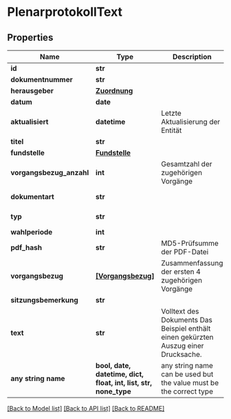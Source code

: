# PlenarprotokollText


## Properties
Name | Type | Description | Notes
------------ | ------------- | ------------- | -------------
**id** | **str** |  | 
**dokumentnummer** | **str** |  | 
**herausgeber** | [**Zuordnung**](Zuordnung.md) |  | 
**datum** | **date** |  | 
**aktualisiert** | **datetime** | Letzte Aktualisierung der Entität | 
**titel** | **str** |  | 
**fundstelle** | [**Fundstelle**](Fundstelle.md) |  | 
**vorgangsbezug_anzahl** | **int** | Gesamtzahl der zugehörigen Vorgänge | 
**dokumentart** | **str** |  | defaults to "Plenarprotokoll"
**typ** | **str** |  | defaults to "Dokument"
**wahlperiode** | **int** |  | [optional] 
**pdf_hash** | **str** | MD5-Prüfsumme der PDF-Datei | [optional] 
**vorgangsbezug** | [**[Vorgangsbezug]**](Vorgangsbezug.md) | Zusammenfassung der ersten 4 zugehörigen Vorgänge | [optional] 
**sitzungsbemerkung** | **str** |  | [optional] 
**text** | **str** | Volltext des Dokuments  Das Beispiel enthält einen gekürzten Auszug einer Drucksache.  | [optional] 
**any string name** | **bool, date, datetime, dict, float, int, list, str, none_type** | any string name can be used but the value must be the correct type | [optional]

[[Back to Model list]](../README.md#documentation-for-models) [[Back to API list]](../README.md#documentation-for-api-endpoints) [[Back to README]](../README.md)


